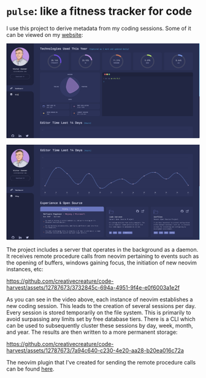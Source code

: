 # `pulse`: like a fitness tracker for code
I use this project to derive metadata from my coding sessions. Some of it can
be viewed on my [website][1]:

![Screenshot of website][2]

![Screenshot of website][3]


The project includes a server that operates in the background as a daemon. It
receives remote procedure calls from neovim pertaining to events such as the
opening of buffers, windows gaining focus, the initiation of new neovim
instances, etc:


https://github.com/creativecreature/code-harvest/assets/12787673/3732845c-694a-4951-9f4e-e0f6003a1e2f


As you can see in the video above, each instance of neovim establishes a new
coding session. This leads to the creation of several sessions per day. Every
session is stored temporarily on the file system. This is primarily to avoid
surpassing any limits set by free database tiers. There is a CLI which can be
used to subsequently cluster these sessions by day, week, month, and year. The
results are then written to a more permanent storage:


https://github.com/creativecreature/code-harvest/assets/12787673/7a94c640-c230-4e20-aa28-b20ea016c72a


The neovim plugin that I've created for sending the remote procedure calls can
be found [here][4].

[1]: https://conner.dev
[2]: ./screenshots/website1.png
[3]: ./screenshots/website2.png
[4]: https://github.com/creativecreature/vim-pulse
